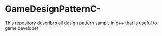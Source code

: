 # GameDesignPatternC-
This repository describes all design pattern sample in c++ that is useful to game developer
